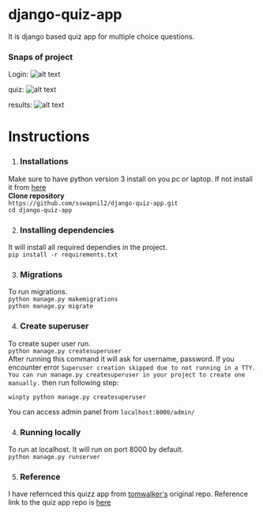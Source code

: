 # django-quiz-app
It is django based quiz app for multiple choice questions.


### Snaps of project
  Login:
  ![alt text](https://github.com/sswapnil2/django-quiz-app/blob/master/screenshots/login.png "login page")
  <br>

  quiz:
  ![alt text](https://github.com/sswapnil2/django-quiz-app/blob/master/screenshots/quiz_page.png  "quiz page")
  <br>

  results:
  ![alt text](https://github.com/sswapnil2/django-quiz-app/blob/master/screenshots/results.png "results")
  <br>

# Instructions

1) ### Installations
  Make sure to have python version 3 install on you pc or laptop.
  If not install it from [here](https://www.python.org) <br>
  **Clone repository** <br>
  `https://github.com/sswapnil2/django-quiz-app.git`<br>
  `cd django-quiz-app`

2) ### Installing dependencies
  It will install all required dependies in the project.<br>
  `pip install -r requirements.txt`

3) ### Migrations
  To run migrations. <br>
  `python manage.py makemigrations`<br>
  `python manage.py migrate`

4) ### Create superuser
  To create super user run. <br>
  `python manage.py createsuperuser` <br>
  After running this command it will ask for username, password. If you encounter error  `Superuser creation skipped due to not running in a TTY. You can run manage.py createsuperuser in your project to create one manually.` then run following step:

  `winpty python manage.py createsuperuser`

  You can access admin panel from `localhost:8000/admin/`

4) ### Running locally
  To run at localhost. It will run on port 8000 by default.<br>
  `python manage.py runserver`

5) ### Reference
  I have refernced this quizz app from [tomwalker's](https://github.com/tomwalker) original repo.
  Reference link to the quiz app repo is [here](https://github.com/tomwalker/django_quiz)
